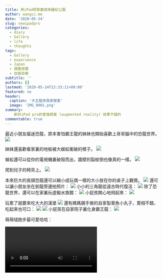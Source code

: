 ```yaml
---
title: 用iPad把家變成侏羅紀公園
author: wangcc.me
date: '2020-05-24'
slug: newipadpro
categories:
  - diary
  - Gallery
  - life
  - thoughts
tags:
  - Gallery
  - experience
  - Japan
  - 偶爾感慨
  - 自娛自樂
subtitle: ''
authors: []
lastmod: '2020-05-24T13:33:11+09:00'
featured: no
header:
  caption: '大王龍來我家做客'
  image: 'IMG_0001.png'
summary: 
    新的iPad pro的曾強視覺 (augmented reality) 效果不錯的
commentable: true 
---
```



最近小朋友癡迷恐龍，原本害怕霸王龍的妹妹也開始喜歡上哥哥腦中的恐龍世界。
![](/img/IMG_0033.png)


妹妹還喜歡看家裏的地板被大蜈蚣衝破的樣子。
![](/img/IMG_0009.png)

蜈蚣還可以從你的電視機裏破殼而出，牆壁的裂紋倒也像真的一樣。
![](/img/IMG_0012.png)

爬到兒子的椅背上。
![](/img/IMG_0013.png)

本來巨大的長頸恐龍還可以縮小成玩偶一樣的大小放在你的桌子上觀賞。
![](/img/IMG_0014.png)
還可以讓小朋友坐在劍龍旁邊拍照片：
![](/img/IMG_0019.png)
小小的三角龍從遠古時代復活：
![](/img/IMG_0034.png)
除了恐龍世界，還可以在家裏玩虛擬水族館：
![](/img/IMG_0038.png)
小屁孩開心地飛起來：
![](/img/IMG_0039.png)




玩累了就要來吃大大的漢堡
![](/img/IMG_5002.jpeg)
還有媽媽親手做的自家製章魚小丸子，賣相不錯，吃起來也可口：
![](/img/IMG_5019.jpeg)
![](/img/IMG_5017.jpeg)
小屁孩在自家院子裏化身霸王龍：
![](/img/IMG_5023.jpeg)

萌萌噠跑步最可愛哈哈：

<video width=auto height=auto controls allowfullscreen>
  <source src="/video/IMG_5014.mov" type="video/mp4">
</video>
